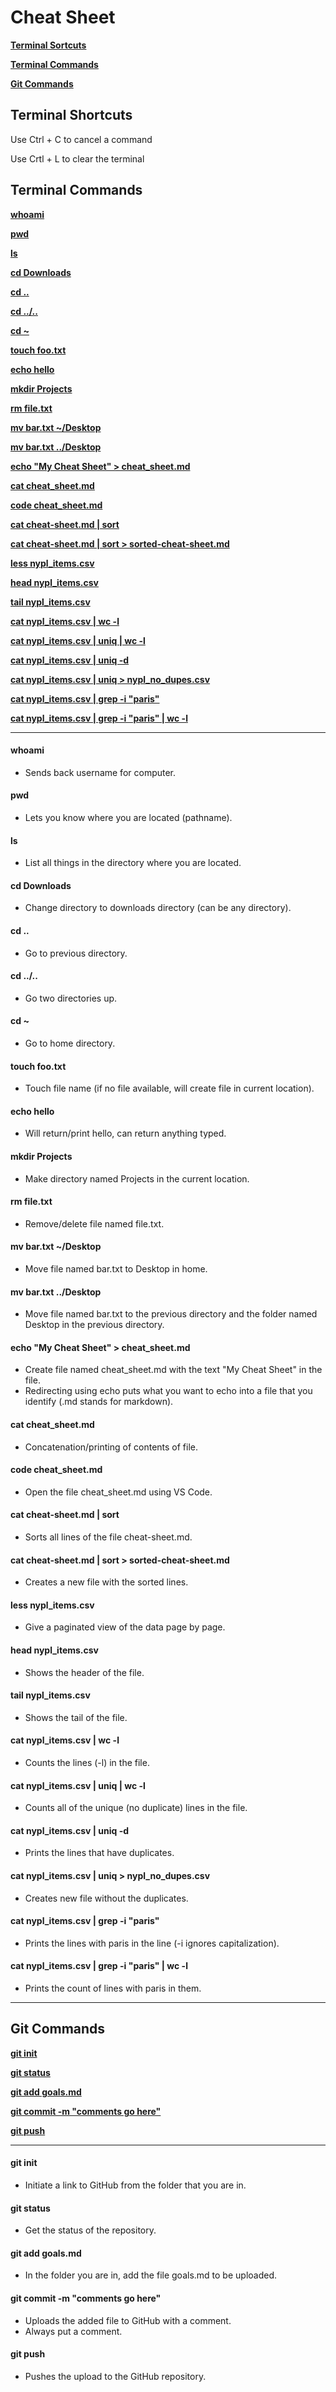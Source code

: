 # Cheat Sheet

**[Terminal Sortcuts](#terminal-shortcuts)**

**[Terminal Commands](#terminal-shortcuts)**

**[Git Commands](#git-commands)**




## Terminal Shortcuts
Use Ctrl + C to cancel a command

Use Crtl + L to clear the terminal




## Terminal Commands

**[whoami](#whoami)**

**[pwd](#pwd)**

**[ls](#ls)**

**[cd Downloads](#cd-downloads)**

**[cd ..](#cd-)**

**[cd ../..](#cd--1)**

**[cd ~](#cd--2)**

**[touch foo.txt](#touch-footxt)**

**[echo hello](#echo-hello)**

**[mkdir Projects](#mkdir-projects)**

**[rm file.txt](#rm-filetxt)**

**[mv bar.txt ~/Desktop](#mv-bartxt-desktop)**

**[mv bar.txt ../Desktop](#mv-bartxt-desktop-1)**

**[echo "My Cheat Sheet" > cheat_sheet.md](#echo-my-cheat-sheet--cheat_sheetmd)**

**[cat cheat_sheet.md](#cat-cheat_sheetmd)**

**[code cheat_sheet.md](#code-cheat_sheetmd)**

**[cat cheat-sheet.md | sort](#cat-cheat-sheetmd--sort)**

**[cat cheat-sheet.md | sort > sorted-cheat-sheet.md](#cat-cheat-sheetmd--sort--sorted-cheat-sheetmd)**

**[less nypl_items.csv](#less-nypl_itemscsv)**

**[head nypl_items.csv](#head-nypl_itemscsv)**

**[tail nypl_items.csv](#tail-nypl_itemscsv)**

**[cat nypl_items.csv | wc -l](#cat-nypl_itemscsv--wc--l)**

**[cat nypl_items.csv | uniq | wc -l](#cat-nypl_itemscsv--uniq--wc--l)**

**[cat nypl_items.csv | uniq -d](#cat-nypl_itemscsv--uniq--d)**

**[cat nypl_items.csv | uniq > nypl_no_dupes.csv](#cat-nypl_itemscsv--uniq--nypl_no_dupescsv)**

**[cat nypl_items.csv | grep -i "paris"](#cat-nypl_itemscsv--grep--i-paris)**

**[cat nypl_items.csv | grep -i "paris" | wc -l](#cat-nypl_itemscsv--grep--i-paris--wc--l)**

***

#### **whoami**
- Sends back username for computer.

#### **pwd**
- Lets you know where you are located (pathname).

#### **ls**
- List all things in the directory where you are located.

#### **cd Downloads**
- Change directory to downloads directory (can be any directory).

#### **cd ..**
- Go to previous directory.

#### **cd ../..**
- Go two directories up.

#### **cd ~**
- Go to home directory.

#### **touch foo.txt**
- Touch file name (if no file available, will create file in current location).

#### **echo hello**
- Will return/print hello, can return anything typed.

#### **mkdir Projects**
- Make directory named Projects in the current location.

#### **rm file.txt**
- Remove/delete file named file.txt.

#### **mv bar.txt ~/Desktop**
- Move file named bar.txt to Desktop in home.

#### **mv bar.txt ../Desktop**
- Move file named bar.txt to the previous directory and the folder named Desktop in the previous directory.

#### **echo "My Cheat Sheet" > cheat_sheet.md**
- Create file named cheat_sheet.md with the text "My Cheat Sheet" in the file.
- Redirecting using echo puts what you want to echo into a file that you identify (.md stands for markdown).

#### **cat cheat_sheet.md**
- Concatenation/printing of contents of file.

#### **code cheat_sheet.md**
- Open the file cheat_sheet.md using VS Code.

#### **cat cheat-sheet.md | sort**
- Sorts all lines of the file cheat-sheet.md.

#### **cat cheat-sheet.md | sort > sorted-cheat-sheet.md**
- Creates a new file with the sorted lines.

#### **less nypl_items.csv**
- Give a paginated view of the data page by page.

#### **head nypl_items.csv**
- Shows the header of the file.

#### **tail nypl_items.csv**
- Shows the tail of the file.

#### **cat nypl_items.csv | wc -l**
- Counts the lines (-l) in the file.

#### **cat nypl_items.csv | uniq | wc -l**
- Counts all of the unique (no duplicate) lines in the file.

#### **cat nypl_items.csv | uniq -d**
- Prints the lines that have duplicates.

#### **cat nypl_items.csv | uniq > nypl_no_dupes.csv**
- Creates new file without the duplicates.

#### **cat nypl_items.csv | grep -i "paris"**
- Prints the lines with paris in the line (-i ignores capitalization).

#### **cat nypl_items.csv | grep -i "paris" | wc -l**
- Prints the count of lines with paris in them.
***


## Git Commands

**[git init](#git-init)**

**[git status](#git-status)**

**[git add goals.md](#git-add-goalsmd)**

**[git commit -m "comments go here"](#git-commit--m-comments-go-here)**

**[git push](#git-push)**

***

#### git init
- Initiate a link to GitHub from the folder that you are in.

#### git status
- Get the status of the repository.

#### git add goals.md
- In the folder you are in, add the file goals.md to be uploaded.

#### git commit -m "comments go here"
- Uploads the added file to GitHub with a comment.
- Always put a comment.

#### git push
- Pushes the upload to the GitHub repository.